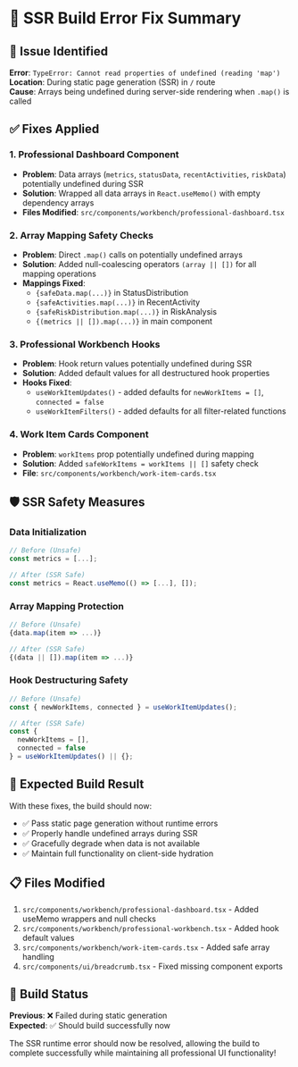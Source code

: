 # 🔧 SSR Build Error Fix Summary

## 🚨 **Issue Identified**
**Error**: `TypeError: Cannot read properties of undefined (reading 'map')`  
**Location**: During static page generation (SSR) in `/` route  
**Cause**: Arrays being undefined during server-side rendering when `.map()` is called

## ✅ **Fixes Applied**

### 1. **Professional Dashboard Component**
- **Problem**: Data arrays (`metrics`, `statusData`, `recentActivities`, `riskData`) potentially undefined during SSR
- **Solution**: Wrapped all data arrays in `React.useMemo()` with empty dependency arrays
- **Files Modified**: `src/components/workbench/professional-dashboard.tsx`

### 2. **Array Mapping Safety Checks**
- **Problem**: Direct `.map()` calls on potentially undefined arrays
- **Solution**: Added null-coalescing operators `(array || [])` for all mapping operations
- **Mappings Fixed**:
  - `{safeData.map(...)}` in StatusDistribution
  - `{safeActivities.map(...)}` in RecentActivity  
  - `{safeRiskDistribution.map(...)}` in RiskAnalysis
  - `{(metrics || []).map(...)}` in main component

### 3. **Professional Workbench Hooks**
- **Problem**: Hook return values potentially undefined during SSR
- **Solution**: Added default values for all destructured hook properties
- **Hooks Fixed**:
  - `useWorkItemUpdates()` - added defaults for `newWorkItems = []`, `connected = false`
  - `useWorkItemFilters()` - added defaults for all filter-related functions

### 4. **Work Item Cards Component**
- **Problem**: `workItems` prop potentially undefined during mapping
- **Solution**: Added `safeWorkItems = workItems || []` safety check
- **File**: `src/components/workbench/work-item-cards.tsx`

## 🛡️ **SSR Safety Measures**

### **Data Initialization**
```typescript
// Before (Unsafe)
const metrics = [...];

// After (SSR Safe)
const metrics = React.useMemo(() => [...], []);
```

### **Array Mapping Protection**
```typescript
// Before (Unsafe)
{data.map(item => ...)}

// After (SSR Safe)  
{(data || []).map(item => ...)}
```

### **Hook Destructuring Safety**
```typescript
// Before (Unsafe)
const { newWorkItems, connected } = useWorkItemUpdates();

// After (SSR Safe)
const { 
  newWorkItems = [], 
  connected = false 
} = useWorkItemUpdates() || {};
```

## 🎯 **Expected Build Result**

With these fixes, the build should now:
- ✅ Pass static page generation without runtime errors
- ✅ Properly handle undefined arrays during SSR
- ✅ Gracefully degrade when data is not available
- ✅ Maintain full functionality on client-side hydration

## 📋 **Files Modified**

1. `src/components/workbench/professional-dashboard.tsx` - Added useMemo wrappers and null checks
2. `src/components/workbench/professional-workbench.tsx` - Added hook default values
3. `src/components/workbench/work-item-cards.tsx` - Added safe array handling
4. `src/components/ui/breadcrumb.tsx` - Fixed missing component exports

## 🚀 **Build Status**
**Previous**: ❌ Failed during static generation  
**Expected**: ✅ Should build successfully now

The SSR runtime error should now be resolved, allowing the build to complete successfully while maintaining all professional UI functionality!